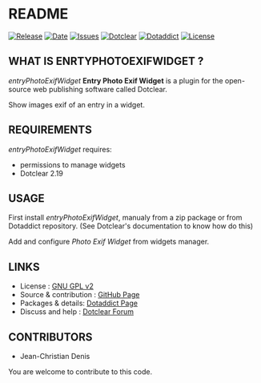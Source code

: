 # README

[![Release](https://img.shields.io/github/v/release/JcDenis/entryPhotoExifWidget)](https://github.com/JcDenis/entryPhotoExifWidget/releases)
[![Date](https://img.shields.io/github/release-date/JcDenis/entryPhotoExifWidget)](https://github.com/JcDenis/entryPhotoExifWidget/releases)
[![Issues](https://img.shields.io/github/issues/JcDenis/entryPhotoExifWidget)](https://github.com/JcDenis/entryPhotoExifWidget/issues)
[![Dotclear](https://img.shields.io/badge/dotclear-v2.19-blue.svg)](https://fr.dotclear.org/download)
[![Dotaddict](https://img.shields.io/badge/dotaddict-official-green.svg)](https://plugins.dotaddict.org/dc2/details/entryPhotoExifWidget)
[![License](https://img.shields.io/github/license/JcDenis/entryPhotoExifWidget)](https://github.com/JcDenis/entryPhotoExifWidget/blob/master/LICENSE)

## WHAT IS ENRTYPHOTOEXIFWIDGET ?

_entryPhotoExifWidget_ **Entry Photo Exif Widget** is a plugin for the open-source 
web publishing software called Dotclear.

Show images exif of an entry in a widget.

## REQUIREMENTS

_entryPhotoExifWidget_ requires: 

 * permissions to manage widgets
 * Dotclear 2.19

## USAGE

First install _entryPhotoExifWidget_, manualy from a zip package or from 
Dotaddict repository. (See Dotclear's documentation to know how do this)

Add and configure _Photo Exif Widget_ from widgets manager.

## LINKS

 * License : [GNU GPL v2](https://www.gnu.org/licenses/old-licenses/lgpl-2.0.html)
 * Source & contribution : [GitHub Page](https://github.com/JcDenis/entryPhotoExifWidget)
 * Packages & details:  [Dotaddict Page](https://plugins.dotaddict.org/dc2/details/entryPhotoExifWidget)
 * Discuss and help : [Dotclear Forum](https://forum.dotclear.org/viewtopic.php?id=48992)

## CONTRIBUTORS

 * Jean-Christian Denis

 You are welcome to contribute to this code.